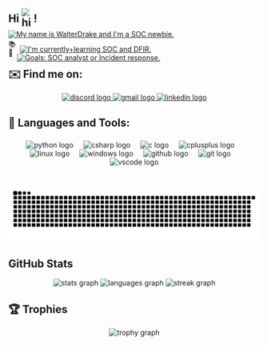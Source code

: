 <div style="text-align: left; line-height: 1.2;">
  <h2 style="margin: 0; display: flex; align-items: center;">
    Hi <img src="https://user-images.githubusercontent.com/1303154/88677602-1635ba80-d120-11ea-84d8-d263ba5fc3c0.gif" width="24px" alt="hi" style="margin-left: 5px;"> !
  </h2>
  <a href="https://git.io/typing-svg">
    <img src="https://readme-typing-svg.demolab.com?font=Fira+Code&pause=2000&color=88D485&width=530&height=30&lines=My+name+is+WalterDrake+and+I'm+a+SOC+newbie." 
    alt="My name is WalterDrake and I'm a SOC newbie." style="margin: 3px 0;">
  </a>

  <div style="margin: -10px 0; display: flex; align-items: center;">
    📚
    <a href="https://git.io/typing-svg" style="margin-left: 8px;">
      <img src="https://readme-typing-svg.demolab.com?font=Fira+Code&size=15&pause=2500&color=88D485&width=450&height=30&lines=I'm+currently+learning+SOC+and+DFIR." alt="I'm currently+learning SOC and DFIR." style="margin-top: 20px;"/>
    </a>
  </div>

  <div style="margin: -20px 0; display: flex; align-items: center;">
    🎯
    <a href="https://git.io/typing-svg" style="margin-left: 8px;">
      <img src="https://readme-typing-svg.demolab.com?font=Fira+Code&size=15&pause=2500&color=88D485&width=450&height=30&lines=Goals%3A+SOC+analyst+or+Incident+response." alt="Goals: SOC analyst or Incident response." style="margin-top: 20px;"/>
    </a>
  </div>
</div>



###
## ✉️ Find me on:

<div align="center">
  <a href="https://discordapp.com/users/463230120505638923" target="_blank">
    <img src="https://img.shields.io/static/v1?message=Discord&logo=discord&label=&color=7289DA&logoColor=white&labelColor=&style=for-the-badge" height="35" alt="discord logo"  />
  </a>
  <a href="https://dat123mall@gmail.com" target="_blank">
    <img src="https://img.shields.io/static/v1?message=Gmail&logo=gmail&label=&color=D14836&logoColor=white&labelColor=&style=for-the-badge" height="35" alt="gmail logo"  />
  </a>
  <a href="https://www.linkedin.com/in/quoc-dat-nguyen-phan" target="_blank">
    <img src="https://img.shields.io/static/v1?message=LinkedIn&logo=linkedin&label=&color=0077B5&logoColor=white&labelColor=&style=for-the-badge" height="35" alt="linkedin logo"  />
  </a>
</div>

## 🧰 Languages and Tools:
###

<div align="center">
  <img src="https://cdn.jsdelivr.net/gh/devicons/devicon/icons/python/python-original.svg" height="30" alt="python logo"  />
  <img width="12" />
  <img src="https://cdn.jsdelivr.net/gh/devicons/devicon/icons/csharp/csharp-original.svg" height="30" alt="csharp logo"  />
  <img width="12" />
  <img src="https://cdn.jsdelivr.net/gh/devicons/devicon/icons/c/c-original.svg" height="30" alt="c logo"  />
  <img width="12" />
  <img src="https://cdn.jsdelivr.net/gh/devicons/devicon/icons/cplusplus/cplusplus-original.svg" height="30" alt="cplusplus logo"  />
  <img width="12" />
  <img src="https://cdn.jsdelivr.net/gh/devicons/devicon/icons/linux/linux-original.svg" height="30" alt="linux logo"  />
  <img width="12" />
  <img src="https://cdn.jsdelivr.net/gh/devicons/devicon/icons/windows11/windows11-original.svg" height="30" alt="windows logo"  />
  <img width="12" />
  <img src="https://cdn.jsdelivr.net/gh/devicons/devicon/icons/github/github-original.svg" height="30" alt="github logo"  />
  <img width="12" />
  <img src="https://cdn.jsdelivr.net/gh/devicons/devicon/icons/git/git-original.svg" height="30" alt="git logo"  />
  <img width="12" />
  <img src="https://cdn.jsdelivr.net/gh/devicons/devicon/icons/vscode/vscode-original.svg" height="30" alt="vscode logo"  />
</div>

###

<br clear="both">

<img src="https://raw.githubusercontent.com/WalterDrake/WalterDrake/output/github-contribution-grid-snake-dark.svg" alt="Snake animation" />

###

## GitHub Stats
<div align="center">
  <img src="https://github-readme-stats.vercel.app/api?username=WalterDrake&hide_title=false&hide_rank=false&show_icons=true&include_all_commits=true&count_private=true&disable_animations=false&theme=dracula&locale=en&hide_border=false&order=1" height="150" alt="stats graph"  />
  <img src="https://github-readme-stats.vercel.app/api/top-langs?username=WalterDrake&locale=en&hide_title=false&layout=compact&card_width=320&langs_count=5&theme=dracula&hide_border=false&order=2" height="150" alt="languages graph"  />
  <img src="https://streak-stats.demolab.com?user=WalterDrake&locale=en&mode=daily&theme=dracula&hide_border=false&border_radius=5&order=3" height="150" alt="streak graph"  />
</div>

###
## 🏆 Trophies
<div align="center">
  <img src="https://github-profile-trophy.vercel.app?username=WalterDrake&theme=dracula&column=-1&row=1&margin-w=8&margin-h=8&no-bg=false&no-frame=false&order=4" height="150" alt="trophy graph"  />
</div>

###
